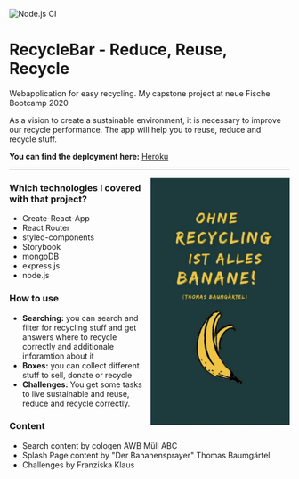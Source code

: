 ![Node.js CI](https://github.com/Frenzy265/boilerplate/workflows/Node.js%20CI/badge.svg)

# RecycleBar - Reduce, Reuse, Recycle

Webapplication for easy recycling. My capstone project at neue Fische Bootcamp 2020

As a vision to create a sustainable environment, it is necessary to improve our recycle performance. The app will help you to reuse, reduce and recycle stuff.

**You can find the deployment here:** [Heroku](https://recycle-bar.herokuapp.com/)

---

<img src="./Franziska-Klaus_RecycleBar.gif" alt="" width="250" align="right" >

### Which technologies I covered with that project?

- Create-React-App
- React Router
- styled-components
- Storybook
- mongoDB
- express.js
- node.js

### How to use

- **Searching:** you can search and filter for recycling stuff and get answers where to recycle correctly and additionale inforamtion about it
- **Boxes:** you can collect different stuff to sell, donate or recycle
- **Challenges:** You get some tasks to live sustainable and reuse, reduce and recycle correctly.

### Content

- Search content by cologen AWB Müll ABC
- Splash Page content by "Der Bananensprayer" Thomas Baumgärtel
- Challenges by Franziska Klaus
